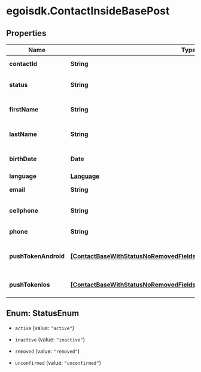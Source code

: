 # egoisdk.ContactInsideBasePost

## Properties

Name | Type | Description | Notes
------------ | ------------- | ------------- | -------------
**contactId** | **String** |  | [optional] [readonly] 
**status** | **String** | Status of the contact | [optional] [default to &#39;active&#39;]
**firstName** | **String** | First name of the contact | [optional] 
**lastName** | **String** | Last name of the contact | [optional] 
**birthDate** | **Date** | Birth date of the contact | [optional] 
**language** | [**Language**](Language.md) |  | [optional] 
**email** | **String** | Email of the contact | [optional] 
**cellphone** | **String** | Cellphone of the contact | [optional] 
**phone** | **String** | Phone of the contact | [optional] 
**pushTokenAndroid** | [**[ContactBaseWithStatusNoRemovedFieldsSchemaBasePushTokenAndroidInner]**](ContactBaseWithStatusNoRemovedFieldsSchemaBasePushTokenAndroidInner.md) | Android push token of the contact | [optional] 
**pushTokenIos** | [**[ContactBaseWithStatusNoRemovedFieldsSchemaBasePushTokenIosInner]**](ContactBaseWithStatusNoRemovedFieldsSchemaBasePushTokenIosInner.md) | IOS push token of the contact | [optional] 



## Enum: StatusEnum


* `active` (value: `"active"`)

* `inactive` (value: `"inactive"`)

* `removed` (value: `"removed"`)

* `unconfirmed` (value: `"unconfirmed"`)




